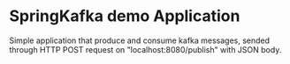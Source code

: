 # SpringKafka demo Application
Simple application that produce and consume kafka messages,
sended through HTTP POST request on "localhost:8080/publish" with
JSON body.

